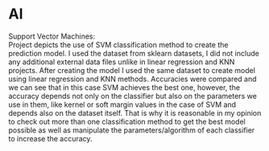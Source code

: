 # AI
Support Vector Machines:</br>
Project depicts the use of SVM classification method to create the prediction model.
I used the dataset from sklearn datasets, I did not include any additional external data files unlike in linear regression and KNN projects.
After creating the model I used the same dataset to create model using linear regression and KNN methods. 
Accuracies were compared and we can see that in this case SVM achieves the best one, however, the accuracy depends not only on the classifier
but also on the parameters we use in them, like kernel or soft margin values in the case of SVM and depends also on the dataset itself. 
That is why it is reasonable in my opinion to check out more than one classification method to get the best model possible as well as manipulate the parameters/algorithm
of each classifier to increase the accuracy.
